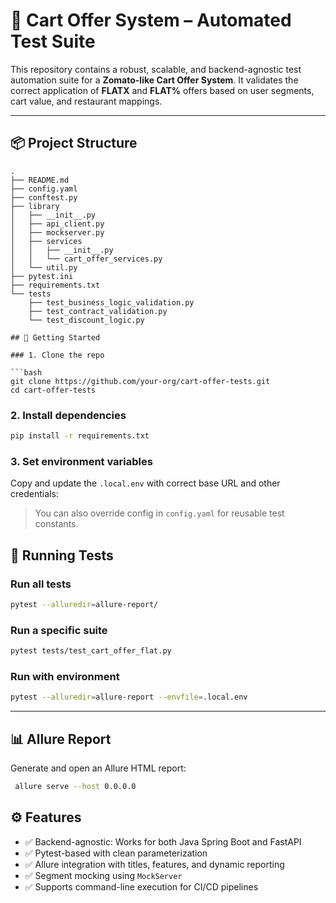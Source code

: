 # 🧪 Cart Offer System – Automated Test Suite

This repository contains a robust, scalable, and backend-agnostic test automation suite for a **Zomato-like Cart Offer System**. It validates the correct application of **FLATX** and **FLAT%** offers based on user segments, cart value, and restaurant mappings.

---

## 📦 Project Structure

```
.
├── README.md
├── config.yaml
├── conftest.py
├── library
│   ├── __init__.py
│   ├── api_client.py
│   ├── mockserver.py
│   ├── services
│   │   ├── __init__.py
│   │   └── cart_offer_services.py
│   └── util.py
├── pytest.ini
├── requirements.txt
└── tests
    ├── test_business_logic_validation.py
    ├── test_contract_validation.py
    └── test_discount_logic.py

## 🚀 Getting Started

### 1. Clone the repo

```bash
git clone https://github.com/your-org/cart-offer-tests.git
cd cart-offer-tests
```

### 2. Install dependencies

```bash
pip install -r requirements.txt
```

### 3. Set environment variables

Copy and update the `.local.env` with correct base URL and other credentials:

> You can also override config in `config.yaml` for reusable test constants.

## 🧪 Running Tests

### Run all tests

```bash
pytest --alluredir=allure-report/
```

### Run a specific suite

```bash
pytest tests/test_cart_offer_flat.py
```

### Run with environment

```bash
pytest --alluredir=allure-report --envfile=.local.env
```

---

## 📊 Allure Report

Generate and open an Allure HTML report:

```bash
 allure serve --host 0.0.0.0
```

## ⚙️ Features

- ✅ Backend-agnostic: Works for both Java Spring Boot and FastAPI
- ✅ Pytest-based with clean parameterization
- ✅ Allure integration with titles, features, and dynamic reporting
- ✅ Segment mocking using `MockServer`
- ✅ Supports command-line execution for CI/CD pipelines